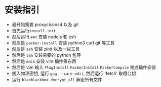 # 安装指引

- 最开始需要 proxychains4 以及 git
- 首先运行`install-init`
- 然后运行 `env` 安装 nodejs 和 zsh
- 然后是 `packer-install` 安装 python3 curl git 等工具
- 然后是 `zsh` 安装 zinit 以及一些工具
- 然后是 `lan` 安装需要的 python 包等
- 然后是 `main` 安装 vim 插件等东西
- 然后是 vim 输入 `PlugInstall` `PackerInstall`  `PackerCompile` 完成插件安装
- 插入物理密钥, 运行 `gpg --card-edit`, 然后运行 'fetch' 取得公钥
- 运行 `blacblackbox_decrypt_all` 解密所有文件
